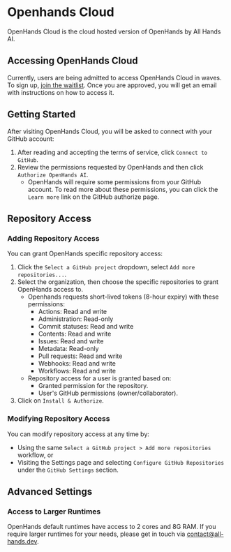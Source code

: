 # Openhands Cloud

OpenHands Cloud is the cloud hosted version of OpenHands by All Hands AI.

## Accessing OpenHands Cloud

Currently, users are being admitted to access OpenHands Cloud in waves. To sign up,
[join the waitlist](https://www.all-hands.dev/join-waitlist). Once you are approved, you will get an email with
instructions on how to access it.

## Getting Started

After visiting OpenHands Cloud, you will be asked to connect with your GitHub account:
1. After reading and accepting the terms of service, click `Connect to GitHub`.
2. Review the permissions requested by OpenHands and then click `Authorize OpenHands AI`.
   - OpenHands will require some permissions from your GitHub account. To read more about these permissions,
     you can click the `Learn more` link on the GitHub authorize page.

## Repository Access

### Adding Repository Access

You can grant OpenHands specific repository access:
1. Click the `Select a GitHub project` dropdown, select `Add more repositories...`.
2. Select the organization, then choose the specific repositories to grant OpenHands access to.
   - Openhands requests short-lived tokens (8-hour expiry) with these permissions:
     - Actions: Read and write
     - Administration: Read-only
     - Commit statuses: Read and write
     - Contents: Read and write
     - Issues: Read and write
     - Metadata: Read-only
     - Pull requests: Read and write
     - Webhooks: Read and write
     - Workflows: Read and write
   - Repository access for a user is granted based on:
     - Granted permission for the repository.
     - User's GitHub permissions (owner/collaborator).
3. Click on `Install & Authorize`.

### Modifying Repository Access

You can modify repository access at any time by:
* Using the same `Select a GitHub project > Add more repositories` workflow, or
* Visiting the Settings page and selecting `Configure GitHub Repositories` under the `GitHub Settings` section.

## Advanced Settings

### Access to Larger Runtimes

OpenHands default runtimes have access to 2 cores and 8G RAM. If you require larger runtimes for your needs, please get
in touch via contact@all-hands.dev.
